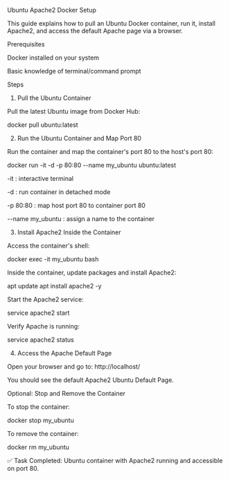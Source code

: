 Ubuntu Apache2 Docker Setup

This guide explains how to pull an Ubuntu Docker container, run it, install Apache2, and access the default Apache page via a browser.

Prerequisites

Docker installed on your system

Basic knowledge of terminal/command prompt

Steps
1. Pull the Ubuntu Container

Pull the latest Ubuntu image from Docker Hub:

docker pull ubuntu:latest

2. Run the Ubuntu Container and Map Port 80

Run the container and map the container's port 80 to the host's port 80:

docker run -it -d -p 80:80 --name my_ubuntu ubuntu:latest


-it : interactive terminal

-d : run container in detached mode

-p 80:80 : map host port 80 to container port 80

--name my_ubuntu : assign a name to the container

3. Install Apache2 Inside the Container

Access the container's shell:

docker exec -it my_ubuntu bash


Inside the container, update packages and install Apache2:

apt update
apt install apache2 -y


Start the Apache2 service:

service apache2 start


Verify Apache is running:

service apache2 status

4. Access the Apache Default Page

Open your browser and go to: http://localhost/

You should see the default Apache2 Ubuntu Default Page.

Optional: Stop and Remove the Container

To stop the container:

docker stop my_ubuntu


To remove the container:

docker rm my_ubuntu


✅ Task Completed: Ubuntu container with Apache2 running and accessible on port 80.
